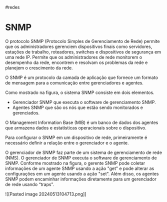 #redes 

# SNMP

O protocolo SNMP (Protocolo Simples de Gerenciamento de Rede) permite que os administradores gerenciem dispositivos finais como servidores, estações de trabalho, roteadores, switches e dispositivos de segurança em uma rede IP. Permite que os administradores de rede monitorem o desempenho da rede, encontrem e resolvam os problemas da rede e planejem o crescimento da rede.

O SNMP é um protocolo da camada de aplicação que fornece um formato de mensagem para a comunicação entre gerenciadores e agentes.

Como mostrado na figura, o sistema SNMP consiste em dois elementos.

- Gerenciador SNMP que executa o software de gerenciamento SNMP.
- Agentes SNMP que são os nós que estão sendo monitorados e gerenciados.

O Management Information Base (MIB) é um banco de dados dos agentes que armazena dados e estatísticas operacionais sobre o dispositivo.

Para configurar o SNMP em um dispositivo de rede, primeiramente é necessário definir a relação entre o gerenciador e o agente.

O gerenciador de SNMP faz parte de um sistema de gerenciamento de rede (NMS). O gerenciador de SNMP executa o software de gerenciamento de SNMP. Conforme mostrado na figura, o gerente SNMP pode coletar informações de um agente SNMP usando a ação "get" e pode alterar as configurações em um agente usando a ação "set". Além disso, os agentes SNMP podem encaminhar informações diretamente para um gerenciador de rede usando “traps”.

![[Pasted image 20240513104713.png]]























